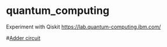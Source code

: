 # quantum_computing
Experiment with Qiskit https://lab.quantum-computing.ibm.com/

#[Adder circuit](./AdderCircuit.ipynb)
